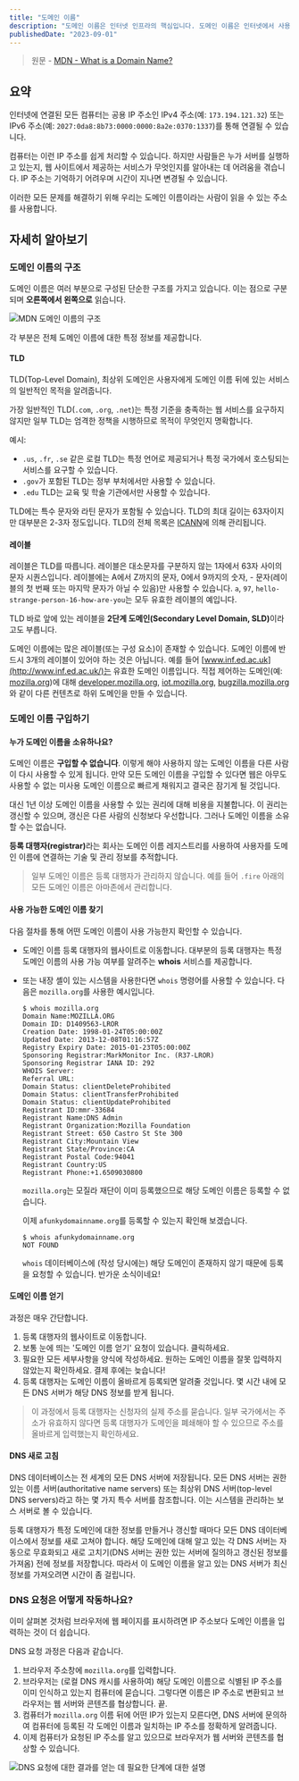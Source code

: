 ```yaml
---
title: "도메인 이름"
description: "도메인 이름은 인터넷 인프라의 핵심입니다. 도메인 이름은 인터넷에서 사용할 수 있는 모든 웹 서버에 사람이 읽을 수 있는 주소를 제공합니다."
publishedDate: "2023-09-01"
---
```


> 원문 - [MDN - What is a Domain Name?](https://developer.mozilla.org/en-US/docs/Learn/Common_questions/What_is_a_domain_name)

## 요약

인터넷에 연결된 모든 컴퓨터는 공용 IP 주소인 IPv4 주소(예: `173.194.121.32`) 또는 IPv6 주소(예: `2027:0da8:8b73:0000:0000:8a2e:0370:1337`)를 통해 연결될 수 있습니다.

컴퓨터는 이런 IP 주소를 쉽게 처리할 수 있습니다. 하지만 사람들은 누가 서버를 실행하고 있는지, 웹 사이트에서 제공하는 서비스가 무엇인지를 알아내는 데 어려움을 겪습니다. IP 주소는 기억하기 어려우며 시간이 지나면 변경될 수 있습니다.

이러한 모든 문제를 해결하기 위해 우리는 도메인 이름이라는 사람이 읽을 수 있는 주소를 사용합니다.

## 자세히 알아보기

### 도메인 이름의 구조

도메인 이름은 여러 부분으로 구성된 단순한 구조를 가지고 있습니다. 이는 점으로 구분되며 <strong>오른쪽에서 왼쪽으로</strong> 읽습니다.

![MDN 도메인 이름의 구조](@assets/domain-name/structure.png)

각 부분은 전체 도메인 이름에 대한 특정 정보를 제공합니다.

#### TLD

TLD(Top-Level Domain), 최상위 도메인은 사용자에게 도메인 이름 뒤에 있는 서비스의 일반적인 목적을 알려줍니다.

가장 일반적인 TLD(`.com`, `.org`, `.net`)는 특정 기준을 충족하는 웹 서비스를 요구하지 않지만 일부 TLD는 엄격한 정책을 시행하므로 목적이 무엇인지 명확합니다.

예시:

- `.us`, `.fr`, `.se` 같은 로컬 TLD는 특정 언어로 제공되거나 특정 국가에서 호스팅되는 서비스를 요구할 수 있습니다.
- `.gov`가 포함된 TLD는 정부 부처에서만 사용할 수 있습니다.
- `.edu` TLD는 교육 및 학술 기관에서만 사용할 수 있습니다.

TLD에는 특수 문자와 라틴 문자가 포함될 수 있습니다. TLD의 최대 길이는 63자이지만 대부분은 2-3자 정도입니다. TLD의 전체 목록은 [ICANN](https://www.icann.org/resources/pages/tlds-2012-02-25-en)에 의해 관리됩니다.

#### 레이블

레이블은 TLD를 따릅니다. 레이블은 대소문자를 구분하지 않는 1자에서 63자 사이의 문자 시퀀스입니다. 레이블에는 A에서 Z까지의 문자, 0에서 9까지의 숫자, - 문자(레이블의 첫 번째 또는 마지막 문자가 아닐 수 있음)만 사용할 수 있습니다. `a`, `97`, `hello-strange-person-16-how-are-you`는 모두 유효한 레이블의 예입니다.

TLD 바로 앞에 있는 레이블을 <strong>2단계 도메인(Secondary Level Domain, SLD)</strong>이라고도 부릅니다.

도메인 이름에는 많은 레이블(또는 구성 요소)이 존재할 수 있습니다. 도메인 이름에 반드시 3개의 레이블이 있어야 하는 것은 아닙니다. 예를 들어 [www.inf.ed.ac.uk](http://www.inf.ed.ac.uk/)는 유효한 도메인 이름입니다. 직접 제어하는 도메인(예: [mozilla.org](https://www.mozilla.org/en-US/))에 대해 [developer.mozilla.org](https://developer.mozilla.org/), [iot.mozilla.org](https://iot.mozilla.org/), [bugzilla.mozilla.org](https://bugzilla.mozilla.org/)와 같이 다른 컨텐츠로 하위 도메인을 만들 수 있습니다.

### 도메인 이름 구입하기

#### 누가 도메인 이름을 소유하나요?

도메인 이름은 <strong>구입할 수 없습니다</strong>. 이렇게 해야 사용하지 않는 도메인 이름을 다른 사람이 다시 사용할 수 있게 됩니다. 만약 모든 도메인 이름을 구입할 수 있다면 웹은 아무도 사용할 수 없는 미사용 도메인 이름으로 빠르게 채워지고 결국은 잠기게 될 것입니다.

대신 1년 이상 도메인 이름을 사용할 수 있는 권리에 대해 비용을 지불합니다. 이 권리는 갱신할 수 있으며, 갱신은 다른 사람의 신청보다 우선합니다. 그러나 도메인 이름을 소유할 수는 없습니다.

<strong>등록 대행자(registrar)</strong>라는 회사는 도메인 이름 레지스트리를 사용하여 사용자를 도메인 이름에 연결하는 기술 및 관리 정보를 추적합니다.

> 일부 도메인 이름은 등록 대행자가 관리하지 않습니다. 예를 들어 `.fire` 아래의 모든 도메인 이름은 아마존에서 관리합니다.

#### 사용 가능한 도메인 이름 찾기

다음 절차를 통해 어떤 도메인 이름이 사용 가능한지 확인할 수 있습니다.

- 도메인 이름 등록 대행자의 웹사이트로 이동합니다. 대부분의 등록 대행자는 특정 도메인 이름의 사용 가능 여부를 알려주는 <strong>whois</strong> 서비스를 제공합니다.

- 또는 내장 셸이 있는 시스템을 사용한다면 `whois` 명령어를 사용할 수 있습니다. 다음은 `mozilla.org`를 사용한 예시입니다.

  ```shell
  $ whois mozilla.org
  Domain Name:MOZILLA.ORG
  Domain ID: D1409563-LROR
  Creation Date: 1998-01-24T05:00:00Z
  Updated Date: 2013-12-08T01:16:57Z
  Registry Expiry Date: 2015-01-23T05:00:00Z
  Sponsoring Registrar:MarkMonitor Inc. (R37-LROR)
  Sponsoring Registrar IANA ID: 292
  WHOIS Server:
  Referral URL:
  Domain Status: clientDeleteProhibited
  Domain Status: clientTransferProhibited
  Domain Status: clientUpdateProhibited
  Registrant ID:mmr-33684
  Registrant Name:DNS Admin
  Registrant Organization:Mozilla Foundation
  Registrant Street: 650 Castro St Ste 300
  Registrant City:Mountain View
  Registrant State/Province:CA
  Registrant Postal Code:94041
  Registrant Country:US
  Registrant Phone:+1.6509030800
  ```

  `mozilla.org`는 모질라 재단이 이미 등록했으므로 해당 도메인 이름은 등록할 수 없습니다.

  이제 `afunkydomainname.org`를 등록할 수 있는지 확인해 보겠습니다.

  ```shell
  $ whois afunkydomainname.org
  NOT FOUND
  ```

  `whois` 데이터베이스에 (작성 당시에는) 해당 도메인이 존재하지 않기 때문에 등록을 요청할 수 있습니다. 반가운 소식이네요!

#### 도메인 이름 얻기

과정은 매우 간단합니다.

1. 등록 대행자의 웹사이트로 이동합니다.
2. 보통 눈에 띄는 '도메인 이름 얻기' 요청이 있습니다. 클릭하세요.
3. 필요한 모든 세부사항을 양식에 작성하세요. 원하는 도메인 이름을 잘못 입력하지 않았는지 확인하세요. 결제 후에는 늦습니다!
4. 등록 대행자는 도메인 이름이 올바르게 등록되면 알려줄 것입니다. 몇 시간 내에 모든 DNS 서버가 해당 DNS 정보를 받게 됩니다.

> 이 과정에서 등록 대행자는 신청자의 실제 주소를 묻습니다. 일부 국가에서는 주소가 유효하지 않다면 등록 대행자가 도메인을 폐쇄해야 할 수 있으므로 주소를 올바르게 입력했는지 확인하세요.

#### DNS 새로 고침

DNS 데이터베이스는 전 세계의 모든 DNS 서버에 저장됩니다. 모든 DNS 서버는 권한 있는 이름 서버(authoritative name servers) 또는 최상위 DNS 서버(top-level DNS servers)라고 하는 몇 가지 특수 서버를 참조합니다. 이는 시스템을 관리하는 보스 서버로 볼 수 있습니다.

등록 대행자가 특정 도메인에 대한 정보를 만들거나 갱신할 때마다 모든 DNS 데이터베이스에서 정보를 새로 고쳐야 합니다. 해당 도메인에 대해 알고 있는 각 DNS 서버는 자동으로 무효화되고 새로 고치기(DNS 서버는 권한 있는 서버에 질의하고 갱신된 정보를 가져옴) 전에 정보를 저장합니다. 따라서 이 도메인 이름을 알고 있는 DNS 서버가 최신 정보를 가져오려면 시간이 좀 걸립니다.

### DNS 요청은 어떻게 작동하나요?

이미 살펴본 것처럼 브라우저에 웹 페이지를 표시하려면 IP 주소보다 도메인 이름을 입력하는 것이 더 쉽습니다.

DNS 요청 과정은 다음과 같습니다.

1. 브라우저 주소창에 `mozilla.org`를 입력합니다.
2. 브라우저는 (로컬 DNS 캐시를 사용하여) 해당 도메인 이름으로 식별된 IP 주소를 이미 인식하고 있는지 컴퓨터에 묻습니다. 그렇다면 이름은 IP 주소로 변환되고 브라우저는 웹 서버와 콘텐츠를 협상합니다. 끝.
3. 컴퓨터가 `mozilla.org` 이름 뒤에 어떤 IP가 있는지 모른다면, DNS 서버에 문의하여 컴퓨터에 등록된 각 도메인 이름과 일치하는 IP 주소를 정확하게 알려줍니다.
4. 이제 컴퓨터가 요청된 IP 주소를 알고 있으므로 브라우저가 웹 서버와 콘텐츠를 협상할 수 있습니다.

![DNS 요청에 대한 결과를 얻는 데 필요한 단계에 대한 설명](@assets/domain-name/dns-request.png)
